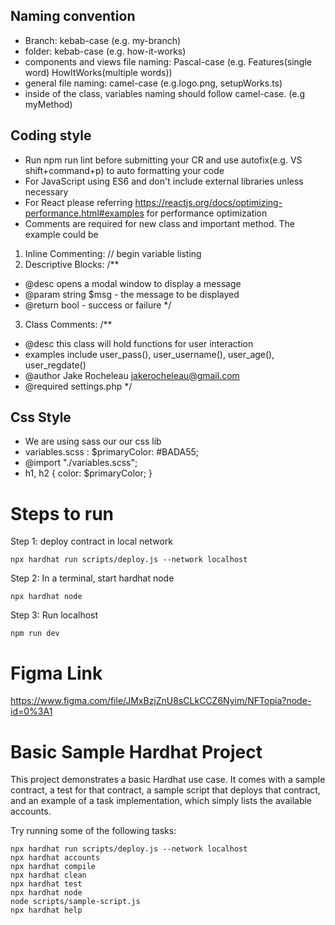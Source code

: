 ## Naming convention

- Branch: kebab-case (e.g. my-branch)
- folder: kebab-case (e.g. how-it-works)
- components and views file naming: Pascal-case (e.g. Features(single word) HowItWorks(multiple words))
- general file naming: camel-case (e.g.logo.png, setupWorks.ts)
- inside of the class, variables naming should follow camel-case. (e.g myMethod)

## Coding style

- Run npm run lint before submitting your CR and use autofix(e.g. VS shift+command+p) to auto formatting your code
- For JavaScript using ES6 and don't include external libraries unless necessary
- For React please referring https://reactjs.org/docs/optimizing-performance.html#examples for performance optimization
- Comments are required for new class and important method. The example could be

1. Inline Commenting: // begin variable listing
2. Descriptive Blocks:
   /\*\*

- @desc opens a modal window to display a message
- @param string $msg - the message to be displayed
- @return bool - success or failure
  \*/

3. Class Comments:
   /\*\*

- @desc this class will hold functions for user interaction
- examples include user_pass(), user_username(), user_age(), user_regdate()
- @author Jake Rocheleau jakerocheleau@gmail.com
- @required settings.php
  \*/

## Css Style

- We are using sass our our css lib
- variables.scss : $primaryColor: #BADA55;
- @import "./variables.scss";
- h1, h2 {
  color: $primaryColor;
  }

# Steps to run

Step 1: deploy contract in local network

```shell
npx hardhat run scripts/deploy.js --network localhost
```

Step 2: In a terminal, start hardhat node

```shell
npx hardhat node
```

Step 3: Run localhost

```shell
npm run dev
```

# Figma Link

https://www.figma.com/file/JMxBzjZnU8sCLkCCZ6Nyim/NFTopia?node-id=0%3A1

# Basic Sample Hardhat Project

This project demonstrates a basic Hardhat use case. It comes with a sample contract, a test for that contract, a sample script that deploys that contract, and an example of a task implementation, which simply lists the available accounts.

Try running some of the following tasks:

```shell
npx hardhat run scripts/deploy.js --network localhost
npx hardhat accounts
npx hardhat compile
npx hardhat clean
npx hardhat test
npx hardhat node
node scripts/sample-script.js
npx hardhat help
```
